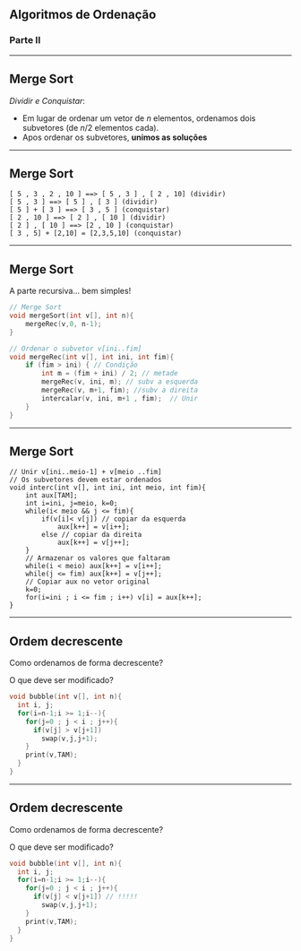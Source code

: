 ## Algoritmos de Ordenação 
### Parte II
---
## Merge Sort

_Dividir e Conquistar_:

- Em lugar de ordenar um vetor de $n$ elementos, ordenamos dois subvetores (de $n/2$ elementos cada). 
- Apos ordenar os subvetores, __unimos as soluções__

---
## Merge Sort
```
[ 5 , 3 , 2 , 10 ] ==> [ 5 , 3 ] , [ 2 , 10] (dividir)
[ 5 , 3 ] ==> [ 5 ] , [ 3 ] (dividir)
[ 5 ] + [ 3 ] ==> [ 3 , 5 ] (conquistar)
[ 2 , 10 ] ==> [ 2 ] , [ 10 ] (dividir)
[ 2 ] , [ 10 ] ==> [2 , 10 ] (conquistar)
[ 3 , 5] + [2,10] = [2,3,5,10] (conquistar)
```
---
## Merge Sort
A parte recursiva... bem simples!
```cpp
// Merge Sort
void mergeSort(int v[], int n){
    mergeRec(v,0, n-1);
}

// Ordenar o subvetor v[ini..fim]
void mergeRec(int v[], int ini, int fim){
    if (fim > ini) { // Condição
        int m = (fim + ini) / 2; // metade  
        mergeRec(v, ini, m); // subv a esquerda 
        mergeRec(v, m+1, fim); //subv a direita
        intercalar(v, ini, m+1 , fim);  // Unir
    }
} 
```
---
## Merge Sort
```
// Unir v[ini..meio-1] + v[meio ..fim]
// Os subvetores devem estar ordenados
void interc(int v[], int ini, int meio, int fim){
    int aux[TAM];
    int i=ini, j=meio, k=0;
    while(i< meio && j <= fim){
        if(v[i]< v[j]) // copiar da esquerda
            aux[k++] = v[i++];
        else // copiar da direita
            aux[k++] = v[j++];
    }
    // Armazenar os valores que faltaram
    while(i < meio) aux[k++] = v[i++];
    while(j <= fim) aux[k++] = v[j++];
    // Copiar aux no vetor original
    k=0;
    for(i=ini ; i <= fim ; i++) v[i] = aux[k++];
}
```
---
## Ordem decrescente

Como ordenamos de forma decrescente?

O que deve ser modificado? 

```cpp
void bubble(int v[], int n){
  int i, j;
  for(i=n-1;i >= 1;i--){
    for(j=0 ; j < i ; j++){
      if(v[j] > v[j+1])
        swap(v,j,j+1);
    }
    print(v,TAM);
  }
}
```
---
## Ordem decrescente

Como ordenamos de forma decrescente?

O que deve ser modificado? 

```cpp
void bubble(int v[], int n){
  int i, j;
  for(i=n-1;i >= 1;i--){
    for(j=0 ; j < i ; j++){
      if(v[j] < v[j+1]) // !!!!!
        swap(v,j,j+1);
    }
    print(v,TAM);
  }
}
```

